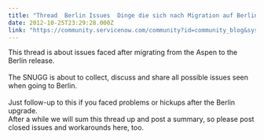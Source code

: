 ```yaml
---
title: "Thread  Berlin Issues  Dinge die sich nach Migration auf Berlin nicht wie erwartet verhalten"
date: 2012-10-25T23:29:28.000Z
link: "https://community.servicenow.com/community?id=community_blog&sys_id=861d22e5dbd0dbc01dcaf3231f961972"
---
```

<p>This thread is about issues faced after migrating from the Aspen to the Berlin release.<br /><br />The SNUGG is about to collect, discuss and share all possible issues seen when going to Berlin.<br /><br />Just follow-up to this if you faced problems or hickups after the Berlin upgrade.<br />After a while we will sum this thread up and post a summary, so please post closed issues and workarounds here, too.</p>